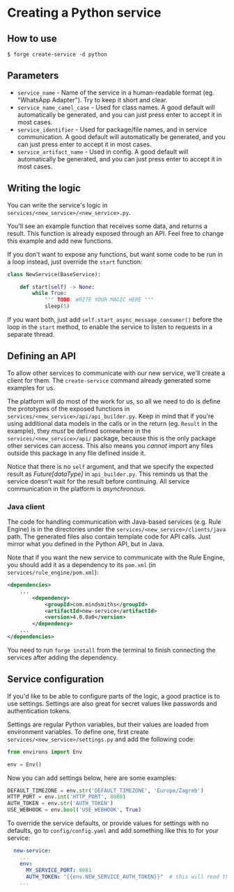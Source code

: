 # Creating a Python service

## How to use
```shell
$ forge create-service -d python
```

## Parameters
- `service_name` - Name of the service in a human-readable format (eg. "WhatsApp Adapter"). Try to keep it short and clear.
- `service_name_camel_case` - Used for class names. A good default will automatically be generated, and you can just press enter to accept it in most cases.
- `service_identifier` - Used for package/file names, and in service communication. A good default will automatically be generated, and you can just press enter to accept it in most cases.
- `service_artifact_name` - Used in config. A good default will automatically be generated, and you can just press enter to accept it in most cases.


## Writing the logic
You can write the service's logic in `services/<new_service>/<new_service>.py`.

You'll see an example function that receives some data, and returns a result. This function is already exposed through an API.
Feel free to change this example and add new functions.

If you don't want to expose any functions, but want some code to be run in a loop instead, just override the `start` function:
```python
class NewService(BaseService):

    def start(self) -> None:
        while True:
            """ TODO: WRITE YOUR MAGIC HERE """
            sleep(5)

```

If you want both, just add `self.start_async_message_consumer()` before the loop in the `start` method, to enable the service to listen to requests in a separate thread.


## Defining an API
To allow other services to communicate with our new service, we'll create a client for them. The `create-service` command already generated some examples for us.

The platform will do most of the work for us, so all we need to do is define the prototypes of the exposed functions in `services/<new_service>/api/api_builder.py`.
Keep in mind that if you're using additional data models in the calls or in the return (eg. `Result` in the example), they *must* be defined somewhere in the `services/<new_service>/api/` package, because this is the only package other services can access.
This also means you *cannot* import any files outside this package in any file defined inside it.

Notice that there is no `self` argument, and that we specify the expected result as _Future[dataType]_ in `api_builder.py`.
This reminds us that the service doesn't wait for the result before continuing. All service communication in the platform is *asynchronous*.

### Java client
The code for handling communication with Java-based services (e.g. Rule Engine) is in the directories under the `services/<new_service>/clients/java` path. 
The generated files also contain template code for API calls. Just mirror what you defined in the Python API, but in Java.

Note that if you want the new service to communicate with the Rule Engine, you should add it as a dependency to its `pom.xml` (in `services/rule_engine/pom.xml`):
```xml
<dependencies>
    ...
		<dependency>
			<groupId>com.mindsmiths</groupId>
			<artifactId>new-service</artifactId>
			<version>4.0.0a0</version>
		</dependency>
    ...
</dependencies>
```

You need to run `forge install` from the terminal to finish connecting the services after adding the dependency.


## Service configuration
If you'd like to be able to configure parts of the logic, a good practice is to use settings. Settings are also great for secret values like passwords and authentication tokens.

Settings are regular Python variables, but their values are loaded from environment variables.
To define one, first create `services/<new_service>/settings.py` and add the following code:
```python
from environs import Env

env = Env()
```
Now you can add settings below, here are some examples:
```python
DEFAULT_TIMEZONE = env.str('DEFAULT_TIMEZONE', 'Europe/Zagreb')
HTTP_PORT = env.int('HTTP_PORT', 8080)
AUTH_TOKEN = env.str('AUTH_TOKEN')
USE_WEBHOOK = env.bool('USE_WEBHOOK', True)
```
To override the service defaults, or provide values for settings with no defaults, go to `config/config.yaml` and add something like this to for your service:
```yaml
  new-service:
    ...
    env:
      MY_SERVICE_PORT: 8081
      AUTH_TOKEN: "{{env.NEW_SERVICE_AUTH_TOKEN}}"  # this will read the '.env' file and the system env, and fill it here (good for secrets)
    ...     
```
